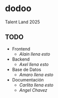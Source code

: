 # dodoo
Talent Land 2025


## TODO
 - Frontend
    - *Alain llena esto* 
 - Backend
    - *Axel llena esto*
 - Base de Datos
    - *Amaro llena esto*
 - Documentación
    - *Carlita llena esto*
    - *Angel Chavez*

